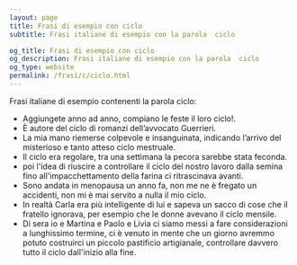 ```yaml
---
layout: page
title: Frasi di esempio con ciclo 
subtitle: Frasi italiane di esempio con la parola  ciclo

og_title: Frasi di esempio con ciclo 
og_description: Frasi italiane di esempio con la parola  ciclo
og_type: website
permalink: /frasi/c/ciclo.html
---
```


Frasi italiane di esempio contenenti la parola ciclo:


- Aggiungete anno ad anno, compiano le feste il loro ciclo!.
- È autore del ciclo di romanzi dell’avvocato Guerrieri.
- La mia mano riemerse colpevole e insanguinata, indicando l’arrivo del misterioso e tanto atteso ciclo mestruale.
- Il ciclo era regolare, tra una settimana la pecora sarebbe stata feconda.
- poi l'idea di riuscire a controllare il ciclo del nostro lavoro dalla semina fino all'impacchettamento della farina ci ritrascinava avanti.
- Sono andata in menopausa un anno fa, non me ne è fregato un accidenti, non mi è mai servito a nulla il mio ciclo.
- In realtà Carla era più intelligente di lui e sapeva un sacco di cose che il fratello ignorava, per esempio che le donne avevano il ciclo mensile.
- Di sera io e Martina e Paolo e Livia ci siamo messi a fare considerazioni a lunghissimo termine, ci è venuto in mente che un giorno avremmo potuto costruirci un piccolo pastificio artigianale, controllare davvero tutto il ciclo dall'inizio alla fine.
